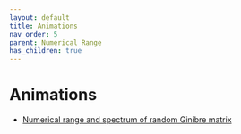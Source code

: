 ```yaml
---
layout: default
title: Animations
nav_order: 5
parent: Numerical Range
has_children: true
---
```

# Animations

  - [Numerical range and spectrum of random Ginibre
    matrix](ginibre)
